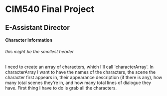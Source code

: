 # CIM540 Final Project

## E-Assistant Director

#### Character Information

###### this might be the smallest header
I need to create an array of characters, which I'll call 'characterArray'. In characterArray I want to have the names of the characters, the scene the character first appears in, their appearance description (if there is any), how many total scenes they're in, and how many total lines of dialogue they have. First thing I have to do is grab all the characters.